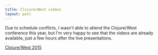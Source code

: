 ```yaml
---
title: Clojure/West videos
layout: post
--- 
```


Due to schedule conflicts, I wasn't able to attend the Clojure/West conference this year,
but I'm very happy to see that the videos are already available, just a few hours after the
live presentations.

[Clojure/West 2015](https://www.youtube.com/playlist?list=PLZdCLR02grLrKAOj8FJ1GGmNM5l7Okz0a)

